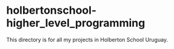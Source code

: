 # holbertonschool-higher_level_programming
This directory is for all my projects in Holberton School Uruguay.
